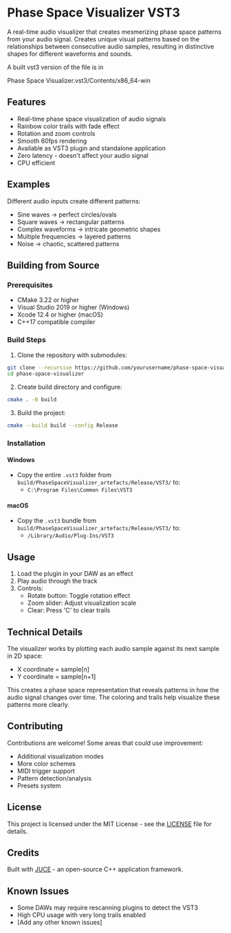 # Phase Space Visualizer VST3

A real-time audio visualizer that creates mesmerizing phase space patterns from your audio signal. Creates unique visual patterns based on the relationships between consecutive audio samples, resulting in distinctive shapes for different waveforms and sounds.

A built vst3 version of the file is in 

Phase Space Visualizer.vst3/Contents/x86_64-win

## Features

- Real-time phase space visualization of audio signals
- Rainbow color trails with fade effect
- Rotation and zoom controls
- Smooth 60fps rendering
- Available as VST3 plugin and standalone application
- Zero latency - doesn't affect your audio signal
- CPU efficient

## Examples

Different audio inputs create different patterns:
- Sine waves → perfect circles/ovals
- Square waves → rectangular patterns
- Complex waveforms → intricate geometric shapes
- Multiple frequencies → layered patterns
- Noise → chaotic, scattered patterns

## Building from Source

### Prerequisites

- CMake 3.22 or higher
- Visual Studio 2019 or higher (Windows)
- Xcode 12.4 or higher (macOS)
- C++17 compatible compiler

### Build Steps

1. Clone the repository with submodules:
```bash
git clone --recursive https://github.com/yourusername/phase-space-visualizer
cd phase-space-visualizer
```

2. Create build directory and configure:
```bash
cmake . -B build
```

3. Build the project:
```bash
cmake --build build --config Release
```

### Installation

#### Windows
- Copy the entire `.vst3` folder from `build/PhaseSpaceVisualizer_artefacts/Release/VST3/` to:
  - `C:\Program Files\Common Files\VST3`

#### macOS
- Copy the `.vst3` bundle from `build/PhaseSpaceVisualizer_artefacts/Release/VST3/` to:
  - `/Library/Audio/Plug-Ins/VST3`

## Usage

1. Load the plugin in your DAW as an effect
2. Play audio through the track
3. Controls:
   - Rotate button: Toggle rotation effect
   - Zoom slider: Adjust visualization scale
   - Clear: Press 'C' to clear trails
   
## Technical Details

The visualizer works by plotting each audio sample against its next sample in 2D space:
- X coordinate = sample[n]
- Y coordinate = sample[n+1]

This creates a phase space representation that reveals patterns in how the audio signal changes over time. The coloring and trails help visualize these patterns more clearly.

## Contributing

Contributions are welcome! Some areas that could use improvement:

- Additional visualization modes
- More color schemes
- MIDI trigger support
- Pattern detection/analysis
- Presets system

## License

This project is licensed under the MIT License - see the [LICENSE](LICENSE) file for details.

## Credits

Built with [JUCE](https://github.com/juce-framework/JUCE) - an open-source C++ application framework.

## Known Issues

- Some DAWs may require rescanning plugins to detect the VST3
- High CPU usage with very long trails enabled
- [Add any other known issues]

